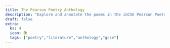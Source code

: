 ```yaml
---
title: The Pearson Poetry Anthology
description: "Explore and annotate the poems in the iGCSE Pearson Poetry Anthology, for Paper 1 of the Enlgish Literature exam."
draft: false
extra:
  ks: 4
  icon: 📚
  tags: ["poetry","literature","anthology","gcse"]
---
```

